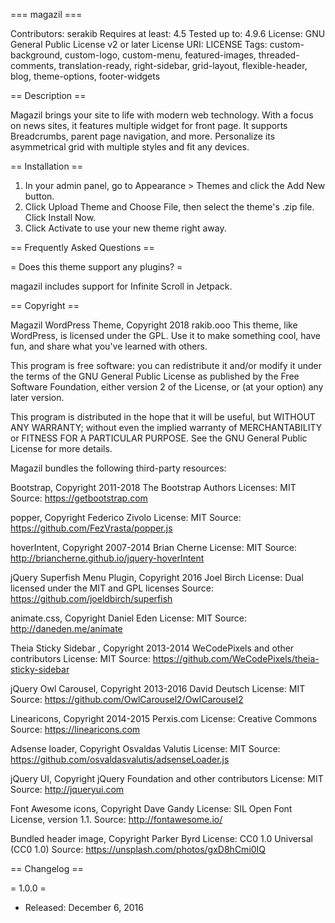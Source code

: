 === magazil ===

Contributors: serakib
Requires at least: 4.5
Tested up to:  4.9.6
License: GNU General Public License v2 or later
License URI: LICENSE
Tags: custom-background, custom-logo, custom-menu, featured-images, threaded-comments, translation-ready, right-sidebar, grid-layout, flexible-header, blog, theme-options, footer-widgets

== Description ==

Magazil brings your site to life with modern web technology. With a focus on news sites, it features multiple widget for front page. It supports Breadcrumbs, parent page navigation, and more. Personalize its asymmetrical grid with multiple styles and fit any devices.

== Installation ==

1. In your admin panel, go to Appearance > Themes and click the Add New button.
2. Click Upload Theme and Choose File, then select the theme's .zip file. Click Install Now.
3. Click Activate to use your new theme right away.

== Frequently Asked Questions ==

= Does this theme support any plugins? =

magazil includes support for Infinite Scroll in Jetpack.

== Copyright ==

Magazil WordPress Theme, Copyright 2018 rakib.ooo
This theme, like WordPress, is licensed under the GPL.
Use it to make something cool, have fun, and share what you've learned with others.

This program is free software: you can redistribute it and/or modify
it under the terms of the GNU General Public License as published by
the Free Software Foundation, either version 2 of the License, or
(at your option) any later version.

This program is distributed in the hope that it will be useful,
but WITHOUT ANY WARRANTY; without even the implied warranty of
MERCHANTABILITY or FITNESS FOR A PARTICULAR PURPOSE. See the
GNU General Public License for more details.

Magazil bundles the following third-party resources:

Bootstrap, Copyright 2011-2018 The Bootstrap Authors
Licenses: MIT
Source: https://getbootstrap.com

popper, Copyright Federico Zivolo
License: MIT
Source: https://github.com/FezVrasta/popper.js

hoverIntent, Copyright 2007-2014 Brian Cherne
License: MIT
Source: http://briancherne.github.io/jquery-hoverIntent

jQuery Superfish Menu Plugin, Copyright 2016 Joel Birch
License: Dual licensed under the MIT and GPL licenses
Source: https://github.com/joeldbirch/superfish

animate.css, Copyright Daniel Eden
License: MIT
Source: http://daneden.me/animate

Theia Sticky Sidebar , Copyright 2013-2014 WeCodePixels and other contributors
License: MIT
Source: https://github.com/WeCodePixels/theia-sticky-sidebar

jQuery Owl Carousel, Copyright 2013-2016 David Deutsch
License: MIT
Source: https://github.com/OwlCarousel2/OwlCarousel2

Linearicons, Copyright 2014-2015 Perxis.com
License: Creative Commons
Source: https://linearicons.com

Adsense loader, Copyright Osvaldas Valutis
License: MIT
Source: https://github.com/osvaldasvalutis/adsenseLoader.js

jQuery UI, Copyright jQuery Foundation and other contributors
License: MIT
Source: http://jqueryui.com

Font Awesome icons, Copyright Dave Gandy
License: SIL Open Font License, version 1.1.
Source: http://fontawesome.io/

Bundled header image, Copyright Parker Byrd
License: CC0 1.0 Universal (CC0 1.0)
Source: https://unsplash.com/photos/gxD8hCmi0IQ

== Changelog ==

= 1.0.0 =
* Released: December 6, 2016
